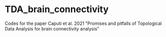 # TDA_brain_connectivity
Codes for the paper Caputi et al. 2021 "Promises and pitfalls of Topological Data Analysis for brain connectivity analysis"
